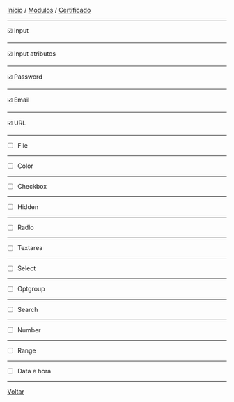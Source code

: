[Início](https://github.com/Thalyalm/rocketseat-trilha-fundamentar) /
[Módulos](https://github.com/Thalyalm/rocketseat-trilha-fundamentar/tree/main/modulos/readme.md) /
[Certificado](https://github.com/Thalyalm/rocketseat-trilha-fundamentar/tree/main/certificado)

---

:ballot_box_with_check: Input

---

:ballot_box_with_check: Input atributos

---

:ballot_box_with_check: Password

---

:ballot_box_with_check: Email

---

:ballot_box_with_check: URL

---

- [ ] File

---

- [ ] Color

---

- [ ] Checkbox

---

- [ ] Hidden

---

- [ ] Radio

---

- [ ] Textarea

---

- [ ] Select

---

- [ ] Optgroup

---

- [ ] Search

---

- [ ] Number

---

- [ ] Range

---

- [ ] Data e hora

---

[Voltar](https://github.com/Thalyalm/rocketseat-trilha-fundamentar/tree/main/modulos/formularios-de-outro-planeta/readme.md)